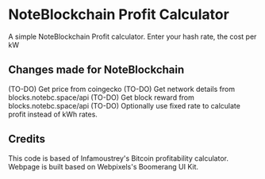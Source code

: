 # NoteBlockchain Profit Calculator

A simple NoteBlockchain Profit calculator. Enter your hash rate, the cost per kW

## Changes made for NoteBlockchain
(TO-DO) Get price from coingecko
(TO-DO) Get network details from blocks.notebc.space/api
(TO-DO) Get block reward from blocks.notebc.space/api
(TO-DO) Optionally use fixed rate to calculate profit instead of kWh rates.

## Credits
This code is based of Infamoustrey's Bitcoin profitability calculator. Webpage is built based on Webpixels's Boomerang UI Kit. 
